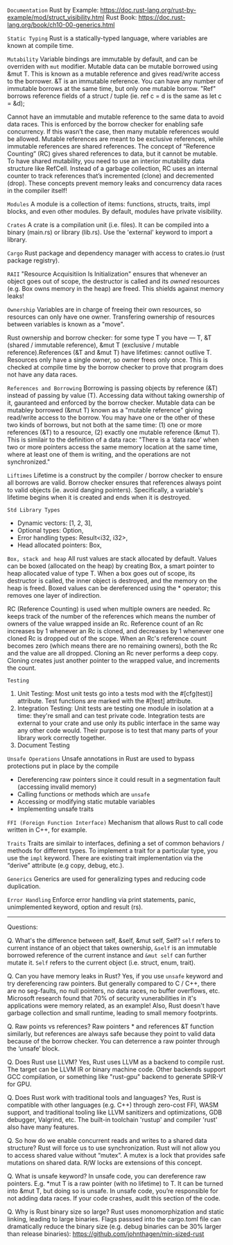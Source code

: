 ```Documentation```
Rust by Example: https://doc.rust-lang.org/rust-by-example/mod/struct_visibility.html
Rust Book: https://doc.rust-lang.org/book/ch10-00-generics.html

``` Static Typing ```
Rust is a statically-typed language, where variables are known at compile time. 

```Mutability```
Variable bindings are immutable by default, and can be overriden with `mut` modifier.
Mutable data can be mutable borrowed using &mut T. This is known as a mutable reference 
and gives read/write access to the borrower. &T is an immutable reference. You can have 
any number of immutable borrows at the same time, but only one mutable borrow. "Ref" borrows 
reference fields of a struct / tuple (ie. ref c = d is the same as let c = &d);

Cannot have an immutable and mutable reference to the same data to avoid data races. This is enforced by the borrow checker for enabling safe concurrency. If this wasn’t the case, then many mutable references would be allowed. Mutable references are meant to be exclusive references, while immutable references are shared references. The concept of “Reference Counting” (RC) gives shared references to data, but it cannot be mutable. To have shared mutability, you need to use an interior mutability data structure like RefCell. Instead of a garbage collection, RC uses an internal counter to track references that’s incremented (clone) and decremented (drop). These concepts prevent memory leaks and concurrency data races in the compiler itself!

```Modules```
A module is a collection of items: functions, structs, traits, impl blocks, and even other modules.
By default, modules have private visibility. 

```Crates```
A crate is a compilation unit (i.e. files). It can be compiled into a binary (main.rs) or library (lib.rs).
Use the 'external' keyword to import a library. 

```Cargo```
Rust package and dependency manager with access to crates.io (rust package registry).

```RAII```
"Resource Acquisitiion Is Initialization" ensures that whenever an object goes out of scope, 
the destructor is called and its *owned* resources (e.g. Box<T> owns memory in the heap) are freed. 
This shields against memory leaks!

```Ownership```
Variables are in charge of freeing their own resources, so resources can only have one owner. 
Transfering ownership of resources between variables is known as a "move". 

Rust ownership and borrow checker: for some type T you have — T, &T (shared / immutable reference), &mut T (exclusive / mutable reference).References (&T and &mut T) have lifetimes: cannot outlive T. Resources only have a single owner, so owner frees only once. This is checked at compile time by the borrow checker to prove that program does not have any data races. 

```References and Borrowing```
Borrowing is passing objects by reference (&T) instead of passing by value (T).
Accessing data without taking ownership of it, gauranteed and enforced by the borrow checker. 
Mutable data can be mutabley borrowed (&mut T) known as a "mutable reference" giving read/write 
access to the borrow. You may have one or the other of these two kinds of borrows, but not both 
at the same time: (1) one or more references (&T) to a resource, (2) exactly one mutable reference 
(&mut T). This is similair to the definition of a data race: "There is a ‘data race’ when two or 
more pointers access the same memory location at the same time, where at least one of them is writing, 
and the operations are not synchronized."

```Liftimes```
Lifetime is a construct by the compiler / borrow checker to ensure all borrows are valid.
Borrow checker ensures that references always point to valid objects (ie. avoid danging
pointers). Specifically, a variable's lifetime begins when it is created and ends when it 
is destroyed.

```Std Library Types```
- Dynamic vectors: [1, 2, 3],
- Optional types: Option<i32>,
- Error handling types: Result<i32, i32>,
- Head allocated pointers: Box<i32>,

```Box, stack and heap```
All rust values are stack allocated by default. Values can be boxed (allocated on the heap)
by creating Box<T>, a smart pointer to heap allocated value of type T. When a box goes out 
of scope, its destructor is called, the inner object is destroyed, and the memory on the 
heap is freed. Boxed values can be dereferenced using the * operator; this removes one layer 
of indirection.

RC (Reference Counting) is used when multiple owners are needed. Rc keeps track of the number 
of the references which means the number of owners of the value wrapped inside an Rc.
Reference count of an Rc increases by 1 whenever an Rc is cloned, and decreases by 1 whenever 
one cloned Rc is dropped out of the scope. When an Rc's reference count becomes zero (which 
means there are no remaining owners), both the Rc and the value are all dropped. Cloning an Rc 
never performs a deep copy. Cloning creates just another pointer to the wrapped value, and 
increments the count.

```Testing```
1. Unit Testing: Most unit tests go into a tests mod with the #[cfg(test)] attribute. 
Test functions are marked with the #[test] attribute.
1. Integration Testing: Unit tests are testing one module in isolation at a time: they're small 
and can test private code. Integration tests are external to your crate and use only its public 
interface in the same way any other code would. Their purpose is to test that many parts of your 
library work correctly together.
1. Document Testing

```Unsafe Operations```
Unsafe annotations in Rust are used to bypass protections put in place by the compile
- Dereferencing raw pointers since it could result in a segmentation fault (accessing invalid memory)
- Calling functions or methods which are `unsafe`
- Accessing or modifying static mutable variables
- Implementing unsafe traits

```FFI (Foreign Function Interface)```
Mechanism that allows Rust to call code written in C++, for example. 

```Traits```
Traits are similair to interfaces, defining a set of common behaviors / methods 
for different types. To implement a trait for a particular type, you use the `impl` keyword.
There are existing trait implementation via the “derive” attribute (e.g copy, debug, etc.).

```Generics```
Generics are used for generalizing types and reducing code duplication.

```Error Handling```
Enforce error handling via print statements, panic, unimplemented keyword, option and result (rs).

----------------------------------------------------------------------------------------------------------------
Questions: 

Q. What's the difference between self, &self, &mut self, Self?
`self` refers to current instance of an object that takes ownership, `&self` is an immutable borrowed
reference of the current instance and `&mut self` can further mutate it. `Self` refers
to the current object (i.e. struct, enum, trait).

Q. Can you have memory leaks in Rust?
Yes, if you use `unsafe` keyword and try dereferencing raw pointers. But generally compared to C / C++,
there are no seg-faults, no null pointers, no data races, no buffer overflows, etc. Microsoft research 
found that 70% of security vunerabilities in it's applications were memory related, as an example! 
Also, Rust doesn't have garbage collection and small runtime, leading to small memory footprints.

Q. Raw points vs references?
Raw pointers * and references &T function similarly, but references are always safe because they point 
to valid data because of the borrow checker. You can deterrence a raw pointer through the ‘unsafe’ block.

Q. Does Rust use LLVM?
Yes, Rust uses LLVM as a backend to compile rust. The target can be LLVM IR or binary machine code. 
Other backends support GCC compilation, or something like "rust-gpu" backend to generate SPIR-V for GPU. 

Q. Does Rust work with traditional tools and languages?
Yes, Rust is compatible with other languages (e.g. C++) through zero-cost FFI, WASM support, and
traditional tooling like LLVM sanitizers and optimizations, GDB debugger, Valgrind, etc. The built-in
toolchain 'rustup' and compiler 'rust' also have many features. 

Q. So how do we enable concurrent reads and writes to a shared data structure?
Rust will force us to use synchronization. Rust will not allow you to access shared value without “mutex”. A mutex is a lock that provides safe mutations on shared data. R/W locks are extensions of this concept. 

Q. What is unsafe keyword?
In unsafe code, you can dereference raw pointers. E.g. *mut T is a raw pointer (with no lifetime) to T. It can be turned into &mut T, but doing so is unsafe. In unsafe code, you’re responsible for not adding data races. If your code crashes, audit this section of the code. 

Q. Why is Rust binary size so large?
Rust uses monomorphization and static linking, leading to large binaries. Flags passsed into the cargo.toml file
can dramatically reduce the binary size (e.g. debug binaries can be 30% larger than release binaries):
https://github.com/johnthagen/min-sized-rust